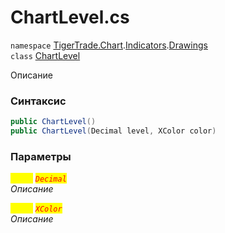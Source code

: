 
# ChartLevel.cs
`namespace` [TigerTrade.Chart](../../../../../TigerTrade.Chart.md).[Indicators](../../../../../TigerTrade.Chart/Indicators.md).[Drawings](../../../../../TigerTrade.Chart/Indicators/Drawings.md)  
    `class` [ChartLevel](../../ChartLevel.cs.md)

Описание

### Синтаксис
```csharp
public ChartLevel()
public ChartLevel(Decimal level, XColor color)
```

### Параметры  
<mark style="color:yellow;">`level`</mark> <mark style="color:red;">*`Decimal`*</mark>  
 *Описание*  
  
<mark style="color:yellow;">`color`</mark> <mark style="color:red;">*`XColor`*</mark>  
 *Описание*  
  

                    
                    